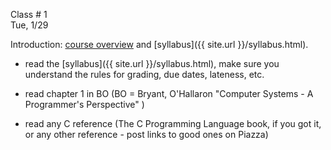 <div class="lecture1">

<div class="column_date">
<p markdown="block">

Class # 1 <br>
Tue, 1/29

</p>
</div>

<div class="column_materials">
<p markdown="block">

Introduction: [course overview](https://docs.google.com/presentation/d/1FDBdgx6__VNYBIebKRCKuTfhcC_icDYKXinsQnE36Ic/preview?slide=id.p) and [syllabus]({{ site.url }}/syllabus.html).  



</p>
</div>

<div class="column_assign">
<p markdown="block">

- read the  [syllabus]({{ site.url }}/syllabus.html), make sure you understand
the rules for grading, due dates, lateness, etc.

- read chapter 1 in BO (BO = Bryant, O'Hallaron "Computer Systems - A Programmer's Perspective" )

- read any C reference (The C Programming Language book, if you got it, or any other reference - post links to good ones on Piazza)

</p>
</div>

</div>
